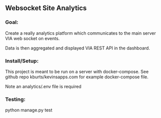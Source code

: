## Websocket Site Analytics

### Goal:

Create a really analytics platform which communicates to the main server VIA web socket on events.

Data is then aggregated and displayed VIA REST API in the dashboard.


### Install/Setup:

This project is meant to be run on a server with docker-compose. See github repo kburts/kevinsapps.com for example docker-compose file.

Note an analytics/.env file is required


### Testing:

python manage.py test